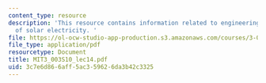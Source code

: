 ```yaml
---
content_type: resource
description: 'This resource contains information related to engineering the future
  of solar electricity. '
file: https://ol-ocw-studio-app-production.s3.amazonaws.com/courses/3-003-principles-of-engineering-practice-spring-2010/3c7e6d866aff5ac359626da3b42c3325_MIT3_003S10_lec14.pdf
file_type: application/pdf
resourcetype: Document
title: MIT3_003S10_lec14.pdf
uid: 3c7e6d86-6aff-5ac3-5962-6da3b42c3325
---
```

